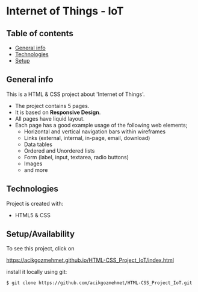 # Internet of Things - IoT

## Table of contents
* [General info](#general-info)
* [Technologies](#technologies)
* [Setup](#setup)

## General info
This is a HTML & CSS project about 'Internet of Things'. 
* The project contains 5 pages.
* It is based on **Responsive Design**.
* All pages have liquid layout.
* Each page has a good example usage of the following web elements;
  * Horizontal and vertical navigation bars within wireframes
  * Links (external, internal, in-page, email, download)
  * Data tables
  * Ordered and Unordered lists
  * Form (label, input, textarea, radio buttons)
  * Images
  * and more

## Technologies
Project is created with:
* HTML5 & CSS
	
## Setup/Availability
To see this project, click on

https://acikgozmehmet.github.io/HTML-CSS_Project_IoT/index.html


install it locally using git:

```
$ git clone https://github.com/acikgozmehmet/HTML-CSS_Project_IoT.git
```
